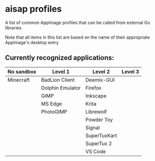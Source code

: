 # aisap profiles
A list of common AppImage profiles that can be called from external Go libraries

Note that all items in this list are based on the name of their appropriate AppImage's desktop entry

## Currently recognized applications:
| No sandbox | Level 1 | Level 2 | Level 3 |
|-|-|-|-|
| Minecraft  | BadLion Client | Deemix-GUI ||
|| Dolphin Emulator | Firefox ||
|| GIMP | Inkscape ||
|| MS Edge | Krita ||
|| PhotoGIMP | Librewolf ||
||| Powder Toy ||
||| Signal ||
||| SuperTuxKart ||
||| SuperTux 2 ||
||| VS Code ||
